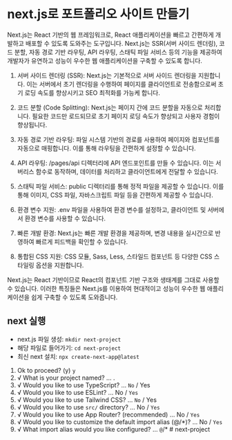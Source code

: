 # next.js로 포트폴리오 사이트 만들기
Next.js는 React 기반의 웹 프레임워크로, React 애플리케이션을 빠르고 간편하게 개발하고 배포할 수 있도록 도와주는 도구입니다. Next.js는 SSR(서버 사이드 렌더링), 코드 분할, 자동 경로 기반 라우팅, API 라우팅, 스태틱 파일 서비스 등의 기능을 제공하여 개발자가 유연하고 성능이 우수한 웹 애플리케이션을 구축할 수 있도록 합니다.

1. 서버 사이드 렌더링 (SSR): Next.js는 기본적으로 서버 사이드 렌더링을 지원합니다. 이는 서버에서 초기 렌더링을 수행하여 페이지를 클라이언트로 전송함으로써 초기 로딩 속도를 향상시키고 SEO 최적화를 가능케 합니다.

2. 코드 분할 (Code Splitting): Next.js는 페이지 간에 코드 분할을 자동으로 처리합니다. 필요한 코드만 로드되므로 초기 페이지 로딩 속도가 향상되고 사용자 경험이 향상됩니다.

3. 자동 경로 기반 라우팅: 파일 시스템 기반의 경로를 사용하여 페이지와 컴포넌트를 자동으로 매핑합니다. 이를 통해 라우팅을 간편하게 설정할 수 있습니다.

4. API 라우팅: /pages/api 디렉터리에 API 엔드포인트를 만들 수 있습니다. 이는 서버리스 함수로 동작하며, 데이터를 처리하고 클라이언트에게 전달할 수 있습니다.

5. 스태틱 파일 서비스: public 디렉터리를 통해 정적 파일을 제공할 수 있습니다. 이를 통해 이미지, CSS 파일, 자바스크립트 파일 등을 간편하게 제공할 수 있습니다.

6. 환경 변수 지원: .env 파일을 사용하여 환경 변수를 설정하고, 클라이언트 및 서버에서 환경 변수를 사용할 수 있습니다.

7. 빠른 개발 환경: Next.js는 빠른 개발 환경을 제공하며, 변경 내용을 실시간으로 반영하여 빠르게 피드백을 확인할 수 있습니다.

8. 통합된 CSS 지원: CSS 모듈, Sass, Less, 스타일드 컴포넌트 등 다양한 CSS 스타일링 옵션을 지원합니다.

Next.js는 React 기반이므로 React의 컴포넌트 기반 구조와 생태계를 그대로 사용할 수 있습니다. 이러한 특징들은 Next.js를 이용하여 현대적이고 성능이 우수한 웹 애플리케이션을 쉽게 구축할 수 있도록 도와줍니다.


## next 실행

- next.js 파일 생성: `mkdir next-project`
- 해당 파일로 들어가기: `cd next-project`
- 최신 next 설치: `npx create-next-app@latest`
1. Ok to proceed? (y) `y`
2. √ What is your project named? ... .
3. √ Would you like to use TypeScript? ... `No` / Yes
4. √ Would you like to use ESLint? ... No / `Yes`
5. √ Would you like to use Tailwind CSS? ... `No` / Yes
6. √ Would you like to use `src/` directory? ... No / `Yes`
7. √ Would you like to use App Router? (recommended) ... No / `Yes`
8. √ Would you like to customize the default import alias (@/*)? ... No / `Yes`
9. √ What import alias would you like configured? ... `@`/*
#   n e x t - p r o j e c t  
 